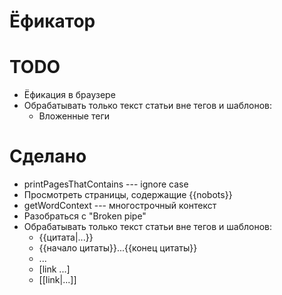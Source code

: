 # Ёфикатор

# TODO
* Ёфикация в браузере
* Обрабатывать только текст статьи вне тегов и шаблонов:
  * Вложенные теги

# Сделано
* printPagesThatContains --- ignore case
* Просмотреть страницы, содержащие {{nobots}}
* getWordContext --- многострочный контекст
* Разобраться с "Broken pipe"
* Обрабатывать только текст статьи вне тегов и шаблонов:
  * {{цитата|...}}
  * {{начало цитаты}}...{{конец цитаты}}
  * <nowiki>...</nowiki>
  * [link ...]
  * [[link|...]]